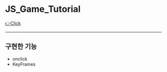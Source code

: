 # JS_Game_Tutorial

[👉Click](https://zlwhskite.github.io/JS_Game_Tutorial/)

***

## 구현한 기능
* onclick
* KeyFrames
